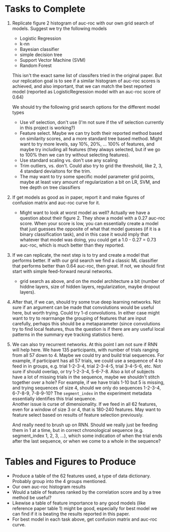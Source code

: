 # Tasks to Complete

1. Replicate figure 2 histogram of auc-roc with our own grid search of models.  Suggest we try the following models
   - Logistic Regression
   - k-nn
   - Bayesian classifier
   - simple decision tree
   - Support Vector Machine (SVM)
   - Random Forest
   
   This isn't the exact same list of classifers tried in the original paper.  But our replication goal is to see if
   a similar histogram of auc-roc scores is achieved, and also important, that we can match the best reported
   model (reported as  LogisticRegression model with an auc-roc score of 0.64)
   
   We should try the following grid search options for the different model types
   - Use vif selection, don't use (I'm not sure if the vif selection currently in this project is working?)
   - Feature select.  Maybe we can try both their reported method based on similarity scores, and a more
     standard tree based method.  Might want to try more levels, say 10%, 20%, ... 100% of features, and maybe
     try including all features (they always selected, but if we go to 100% then we can try without selecting
     features).
   - Use standard scaling vs. don't use any scaling
   - Trim outliers, vs. don't.  Could also try to grid the threshold, like 2, 3, 4 standard deviaitons for the trim.
   - The may want to try some specific model parameter grid points, maybe at least vary amount of regularization a bit
     on LR, SVM, and tree depth on tree classifiers
     
2. If get models as good as in paper, report it and make figures of confusion matrix and auc-roc curve for it.
   - Might want to look at worst model as well?  Actually we have a question about their figure 2.  They show
     a model with a 0.27 auc-roc score.  When your score is low, you can essentially create a model that just guesses
     the opposite of what that model guesses (if it is a binary classification task), and in this case it would imply
     that whatever that model was doing, you could get a 1.0 - 0.27 = 0.73 auc-roc, which is much better than they
     reported.
     
3. If we can replicate, the next step is to try and create a model that performs better.  If with our grid search we find
   a classic ML classifier that performs better than 0.64 auc-roc, then great.  If not, we should first start with simple
   feed-forward neural networks.
   - grid search as above, and on the model architecture a bit (number of hiddne layers, size of hidden layers, regularization,
     maybe dropout layers).
     
4. After that, if we can, should try some true deep learning networks.  Not sure if an argument can be made that convolutions would
   be useful here, but worth trying.  Could try 1-d convolutions.  In either case might want to try to rearrnange the grouping
   of features that are input carefully, perhaps this should be a metaparameter (since convolutions try to find local features,
   thus the question is if there are any useful local patterns in the summary eye tracking statistics here).
   
5. We can also try recurrent networks.  At this point I am not sure if RNN will help here.  We have 135 participants, with
   number of trials ranging from all 57 down to 4.  Maybe we could try and build trial sequences.  For example, if
   participant has all 57 trials, we could use a sequence of 4 to feed in in groups, e.g. trial 1-2-3-4, trial 2-3-4-5,
   trial 3-4-5-6, etc.  Not sure if should overlap, or try 1-2-3-4, 5-6-7-8.  Also a lot of subjects have a lot of
   missing trials in the sequence, maybe we shouldn't stitch together over a hole?  For example, if we have trials 1-10 but
   5 is missing, and trying sequences of size 4, should we only do sequences 1-2-3-4, 6-7-8-9, 7-8-9-10?
   The `segment_index` in the experiment metadata essentially identifies this trial sequence.  
   Another issue is curse of dimensionality.  If we feed in all 62 features, even for a window of size 3 or 4, that
   is 180-240 features.  May want to feature select based on results of feature selection previously.
   
   And really need to brush up on RNN.  Should we really just be feeding them in 1 at a time, but in correct
   chronological sequence (e.g. segment_index 1, 2, 3, ...), which some indication of when the trial ends after the last
   sequence, or when we come to a whole in the sequence?


# Tables and Figures to Produce

- Produce a table of the 62 features used, a type of data dictionary.  Probably group into the 4 groups mentioned.
- Our own auc-roc histogram results
- Would a table of features ranked by the correlation score and by a tree method be useful?
- Likewise a table of feature importance to any good models (like reference paper table 1) might be good, especially for best model
  we can find if it is beating the results reported in this paper.
- For best model in each task above, get confusion matrix and auc-roc curve.
   